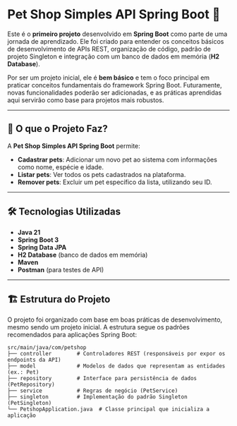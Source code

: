 # Pet Shop Simples API Spring Boot 🐾  

Este é o **primeiro projeto** desenvolvido em **Spring Boot** como parte de uma jornada de aprendizado. Ele foi criado para entender os conceitos básicos de desenvolvimento de APIs REST, organização de código, padrão de projeto Singleton e integração com um banco de dados em memória (**H2 Database**).  

Por ser um projeto inicial, ele é **bem básico** e tem o foco principal em praticar conceitos fundamentais do framework Spring Boot. Futuramente, novas funcionalidades poderão ser adicionadas, e as práticas aprendidas aqui servirão como base para projetos mais robustos.  

---

## 🐶 O que o Projeto Faz?  

A **Pet Shop Simples API Spring Boot** permite:  
- **Cadastrar pets**: Adicionar um novo pet ao sistema com informações como nome, espécie e idade.  
- **Listar pets**: Ver todos os pets cadastrados na plataforma.  
- **Remover pets**: Excluir um pet específico da lista, utilizando seu ID.  

---

## 🛠️ Tecnologias Utilizadas  

- **Java 21**  
- **Spring Boot 3**  
- **Spring Data JPA**  
- **H2 Database** (banco de dados em memória)  
- **Maven**  
- **Postman** (para testes de API)  

---

## 🏗️ Estrutura do Projeto  

O projeto foi organizado com base em boas práticas de desenvolvimento, mesmo sendo um projeto inicial. A estrutura segue os padrões recomendados para aplicações Spring Boot:  

```plaintext  
src/main/java/com/petshop  
├── controller        # Controladores REST (responsáveis por expor os endpoints da API)  
├── model             # Modelos de dados que representam as entidades (ex.: Pet)  
├── repository        # Interface para persistência de dados (PetRepository)  
├── service           # Regras de negócio (PetService)  
├── singleton         # Implementação do padrão Singleton (PetSingleton)  
└── PetshopApplication.java  # Classe principal que inicializa a aplicação  

